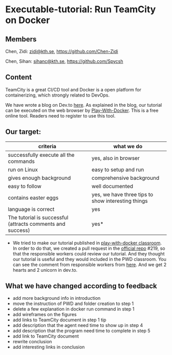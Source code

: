 # Executable-tutorial: Run TeamCity on Docker

## Members

Chen, Zidi: zidi@kth.se, https://github.com/Chen-Zidi

Chen, Sihan: sihanc@kth.se, https://github.com/Spycsh

## Content

TeamCity is a great CI/CD tool and Docker is a open platform for containerizing, which strongly related 
to DevOps.

We have wrote a blog on Dev.to [here](https://dev.to/chenzidi/run-teamcity-on-docker-5f8b). As explained in the
blog, our tutorial can be executed on the web browser by [Play-With-Docker](https://labs.play-with-docker.com/#).
This is a free online tool. Readers need to register to use this tool.
 
## Our target:


|  criteria   | what we do  |
|  ----  | ----  |
| successfully execute all the commands | yes, also in browser |
| run on Linux  | easy to setup and run |
| gives enough background  | comprehensive background  |
| easy to follow  | well documented  |
| contains easter eggs | yes, we have three tips to show interesting things |
| language is correct  | yes |
| The tutorial is successful (attracts comments and success)  | yes* |

* We tried to make our tutorial published in [play-with-docker classroom](https://training.play-with-docker.com/alacart/).
In order to do that, we created a pull request in the [official repo](https://github.com/play-with-docker/play-with-docker.github.io) #219, 
so that the responsible workers could review our tutorial. And they thought our tutorial is useful and they would included in the PWD classroom.
You can see the comment from responsible workers from [here](https://github.com/play-with-docker/play-with-docker.github.io/pull/219).
And we get 2 hearts and 2 unicorn in dev.to.

## What we have changed according to feedback

- add more background info in introduction
- move the instruction of PWD and folder creation to step 1
- delete a few explanation in docker run command in step 1
- add wireframes on the figures
- add links to TeamCity document in step 1 tip
- add description that the agent need time to show up in step 4 
- add description that the program need time to complete in step 5
- add link to TeamCity document 
- rewrite conclusion
- add interesting links in conclusion
